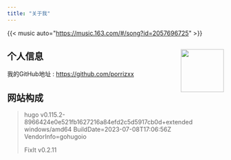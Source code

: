 ```yaml
---
title: "关于我"
---
```


[//]: # ({{< music url="/music/spiral.mp3" name=spiral artist=LONGMAN cover="/images/spiral.jpg" >}})

{{< music auto="https://music.163.com/#/song?id=2057696725" >}}

## 个人信息 <img src="/img/logo.png" align='right' style="height:100px"/>

我的GitHub地址 : https://github.com/porrizxx

## 网站构成

> hugo v0.115.2-8966424e0e521fb1627216a84efd2c5d5917cb0d+extended windows/amd64 BuildDate=2023-07-08T17:06:56Z
> VendorInfo=gohugoio
>
> FixIt v0.2.11
